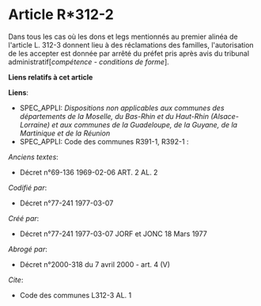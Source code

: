 # Article R*312-2

Dans tous les cas où les dons et legs mentionnés au premier alinéa de l'article L. 312-3 donnent lieu à des réclamations des
familles, l'autorisation de les accepter est donnée par arrêté du préfet pris après avis du tribunal
administratif[*compétence - conditions de forme*].

**Liens relatifs à cet article**

**Liens**:

  - SPEC_APPLI: *Dispositions non applicables aux communes des départements de la Moselle, du Bas-Rhin et du Haut-Rhin (Alsace-Lorraine) et aux communes de la Guadeloupe, de la Guyane, de la Martinique et de la Réunion*
  - SPEC_APPLI: Code des communes R391-1, R392-1 :

_Anciens textes_:

  - Décret n°69-136 1969-02-06 ART. 2 AL. 2

_Codifié par_:

  - Décret n°77-241 1977-03-07

_Créé par_:

  - Décret n°77-241 1977-03-07 JORF et JONC 18 Mars 1977

_Abrogé par_:

  - Décret n°2000-318 du 7 avril 2000 - art. 4 (V)

_Cite_:

  - Code des communes L312-3 AL. 1
